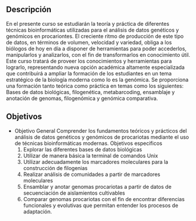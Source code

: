 ## Descripción
En el presente curso se estudiarán la teoría y práctica de diferentes técnicas bioinformáticas utilizadas
para el análisis de datos genéticos y genómicos en procariontes. El creciente ritmo de producción de
este tipo de datos, en términos de volumen, velocidad y variedad, obliga a los biólogos de hoy en día
a disponer de herramientas para poder accederlos, manipularlos y analizarlos, con el fin de
transformarlos en conocimiento útil. Este curso tratará de proveer los conocimientos y herramientas
para lograrlo, representando nueva opción académica altamente especializada que contribuirá a
ampliar la formación de los estudiantes en un tema estratégico de la biología moderna como lo es la
genómica. Se proporciona una formación tanto teórica como práctica en temas como los siguientes:
Bases de datos biológicas, filogenética, metabarcoding, ensamblaje y anotación de genomas,
filogenómica y genómica comparativa.


## Objetivos

- Objetivo General
  Comprender los fundamentos teóricos y prácticos del análisis de datos genéticos y genómicos de procariotas mediante el uso de técnicas bioinformáticas modernas.
Objetivos especificos
  1. Explorar las diferentes bases de datos biológicas
  2. Utilizar de manera básica la terminal de comandos Unix
  3. Utilizar adecuadamente los marcadores moleculares para la construcción de filogenias
  4. Realizar análisis de comunidades a partir de marcadores moleculares
  5. Ensamblar y anotar genomas procariotas a partir de datos de secuenciación de aislamientos cultivables
  6. Comparar genomas procariotas con el fin de encontrar diferencias funcionales y evolutivas que permitan entender los procesos de adaptación. 
